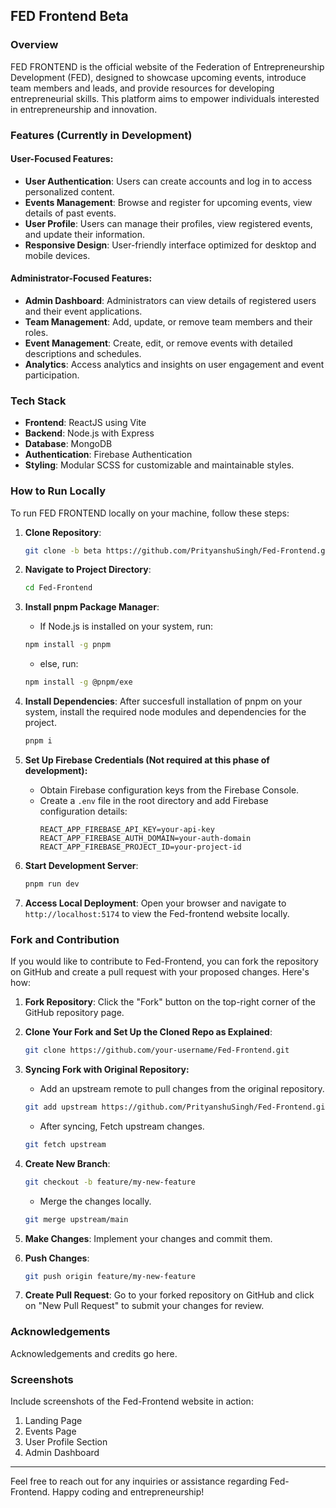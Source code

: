
## FED Frontend Beta

### Overview

FED FRONTEND is the official website of the Federation of Entrepreneurship Development (FED), designed to showcase upcoming events, introduce team members and leads, and provide resources for developing entrepreneurial skills. This platform aims to empower individuals interested in entrepreneurship and innovation.

### Features (Currently in Development)

#### User-Focused Features:

- **User Authentication**: Users can create accounts and log in to access personalized content.
- **Events Management**: Browse and register for upcoming events, view details of past events.
- **User Profile**: Users can manage their profiles, view registered events, and update their information.
- **Responsive Design**: User-friendly interface optimized for desktop and mobile devices.

#### Administrator-Focused Features:

- **Admin Dashboard**: Administrators can view details of registered users and their event applications.
- **Team Management**: Add, update, or remove team members and their roles.
- **Event Management**: Create, edit, or remove events with detailed descriptions and schedules.
- **Analytics**: Access analytics and insights on user engagement and event participation.

### Tech Stack

- **Frontend**: ReactJS using Vite
- **Backend**: Node.js with Express
- **Database**: MongoDB
- **Authentication**: Firebase Authentication
- **Styling**: Modular SCSS for customizable and maintainable styles.

### How to Run Locally

To run FED FRONTEND locally on your machine, follow these steps:

1. **Clone Repository**:
   ```bash
   git clone -b beta https://github.com/PrityanshuSingh/Fed-Frontend.git
   ```

2. **Navigate to Project Directory**:
   ```bash
   cd Fed-Frontend
   ```

3. **Install pnpm Package Manager**:
   - If Node.js is installed on your system, run:
   ```bash 
   npm install -g pnpm
   ```
   - else, run:
   ```bash
   npm install -g @pnpm/exe
   ```

3. **Install Dependencies**:
   After succesfull installation of pnpm on your system, install the required node modules and dependencies for the project.
   ```bash
   pnpm i
   ```
   
4. **Set Up Firebase Credentials (Not required at this phase of development):**
   - Obtain Firebase configuration keys from the Firebase Console.
   - Create a `.env` file in the root directory and add Firebase configuration details:
     ```
     REACT_APP_FIREBASE_API_KEY=your-api-key
     REACT_APP_FIREBASE_AUTH_DOMAIN=your-auth-domain
     REACT_APP_FIREBASE_PROJECT_ID=your-project-id
     ```

5. **Start Development Server**:
   ```bash
   pnpm run dev
   ```

6. **Access Local Deployment**:
   Open your browser and navigate to `http://localhost:5174` to view the Fed-frontend website locally.

### Fork and Contribution

If you would like to contribute to Fed-Frontend, you can fork the repository on GitHub and create a pull request with your proposed changes. Here's how:

1. **Fork Repository**:
   Click the "Fork" button on the top-right corner of the GitHub repository page.

2. **Clone Your Fork and Set Up the Cloned Repo as Explained**:
   ```bash
   git clone https://github.com/your-username/Fed-Frontend.git
   ```

3. **Syncing Fork with Original Repository:**
   - Add an upstream remote to pull changes from the original repository.
   ```bash
   git add upstream https://github.com/PrityanshuSingh/Fed-Frontend.git
   ```

   - After syncing, Fetch upstream changes.
   ```bash
   git fetch upstream
   ```

4. **Create New Branch**:
   ```bash
   git checkout -b feature/my-new-feature
   ```
   - Merge the changes locally.
   ```bash
   git merge upstream/main
   ```

4. **Make Changes**:
   Implement your changes and commit them.

5. **Push Changes**:
   ```bash
   git push origin feature/my-new-feature
   ```

6. **Create Pull Request**:
   Go to your forked repository on GitHub and click on "New Pull Request" to submit your changes for review.

### Acknowledgements

Acknowledgements and credits go here.

### Screenshots

Include screenshots of the Fed-Frontend website in action:

1. Landing Page
2. Events Page
3. User Profile Section
4. Admin Dashboard

---

Feel free to reach out for any inquiries or assistance regarding Fed-Frontend. Happy coding and entrepreneurship!
